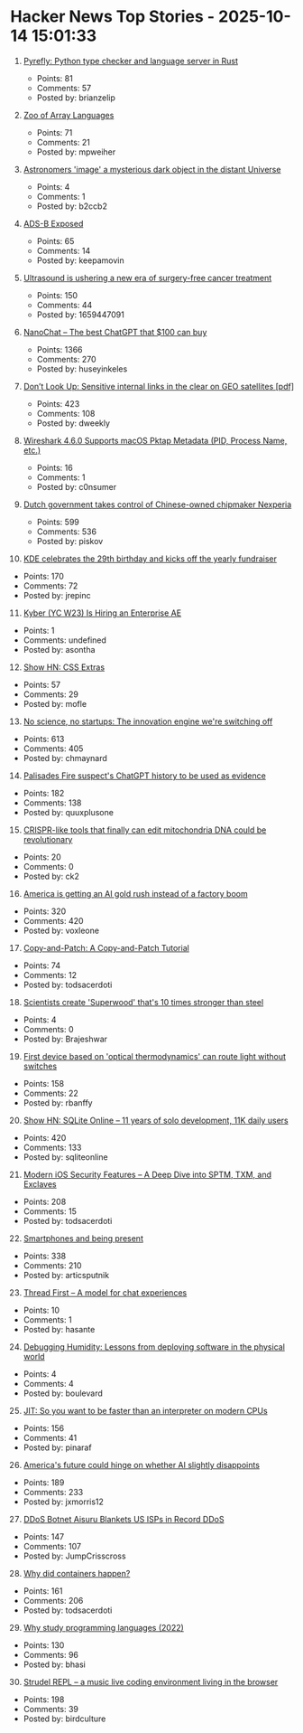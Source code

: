 # Hacker News Top Stories - 2025-10-14 15:01:33

1. [Pyrefly: Python type checker and language server in Rust](https://pyrefly.org/?featured_on=talkpython)
   - Points: 81
   - Comments: 57
   - Posted by: brianzelip

2. [Zoo of Array Languages](https://ktye.github.io/)
   - Points: 71
   - Comments: 21
   - Posted by: mpweiher

3. [Astronomers 'image' a mysterious dark object in the distant Universe](https://www.mpg.de/25518363/1007-asph-astronomers-image-a-mysterious-dark-object-in-the-distant-universe-155031-x)
   - Points: 4
   - Comments: 1
   - Posted by: b2ccb2

4. [ADS-B Exposed](https://adsb.exposed/)
   - Points: 65
   - Comments: 14
   - Posted by: keepamovin

5. [Ultrasound is ushering a new era of surgery-free cancer treatment](https://www.bbc.com/future/article/20251007-how-ultrasound-is-ushering-a-new-era-of-surgery-free-cancer-treatment)
   - Points: 150
   - Comments: 44
   - Posted by: 1659447091

6. [NanoChat – The best ChatGPT that $100 can buy](https://github.com/karpathy/nanochat)
   - Points: 1366
   - Comments: 270
   - Posted by: huseyinkeles

7. [Don’t Look Up: Sensitive internal links in the clear on GEO satellites [pdf]](https://satcom.sysnet.ucsd.edu/docs/dontlookup_ccs25_fullpaper.pdf)
   - Points: 423
   - Comments: 108
   - Posted by: dweekly

8. [Wireshark 4.6.0 Supports macOS Pktap Metadata (PID, Process Name, etc.)](https://nuxx.net/blog/2025/10/14/wireshark-4-6-0-supports-macos-pktap-metadata-pid-process-name-etc/)
   - Points: 16
   - Comments: 1
   - Posted by: c0nsumer

9. [Dutch government takes control of Chinese-owned chipmaker Nexperia](https://www.cnbc.com/2025/10/13/dutch-government-takes-control-of-chinese-owned-chipmaker-nexperia.html)
   - Points: 599
   - Comments: 536
   - Posted by: piskov

10. [KDE celebrates the 29th birthday and kicks off the yearly fundraiser](https://kde.org/fundraisers/yearend2025/)
   - Points: 170
   - Comments: 72
   - Posted by: jrepinc

11. [Kyber (YC W23) Is Hiring an Enterprise AE](https://www.ycombinator.com/companies/kyber/jobs/BQRRSrZ-enterprise-account-executive-ae)
   - Points: 1
   - Comments: undefined
   - Posted by: asontha

12. [Show HN: CSS Extras](https://github.com/sindresorhus/css-extras)
   - Points: 57
   - Comments: 29
   - Posted by: mofle

13. [No science, no startups: The innovation engine we're switching off](https://steveblank.com/2025/10/13/no-science-no-startups-the-unseen-engine-were-switching-off/)
   - Points: 613
   - Comments: 405
   - Posted by: chmaynard

14. [Palisades Fire suspect's ChatGPT history to be used as evidence](https://www.rollingstone.com/culture/culture-news/chatgpt-palisades-fire-suspect-1235443216/)
   - Points: 182
   - Comments: 138
   - Posted by: quuxplusone

15. [CRISPR-like tools that finally can edit mitochondria DNA could be revolutionary](https://www.nature.com/articles/d41586-025-03307-x)
   - Points: 20
   - Comments: 0
   - Posted by: ck2

16. [America is getting an AI gold rush instead of a factory boom](https://www.washingtonpost.com/business/2025/10/13/manufacturing-artificial-intelligence/)
   - Points: 320
   - Comments: 420
   - Posted by: voxleone

17. [Copy-and-Patch: A Copy-and-Patch Tutorial](https://transactional.blog/copy-and-patch/tutorial)
   - Points: 74
   - Comments: 12
   - Posted by: todsacerdoti

18. [Scientists create 'Superwood' that's 10 times stronger than steel](https://www.cnn.com/science/superwood-10-times-stronger-than-steel-spc)
   - Points: 4
   - Comments: 0
   - Posted by: Brajeshwar

19. [First device based on 'optical thermodynamics' can route light without switches](https://phys.org/news/2025-10-device-based-optical-thermodynamics-route.html)
   - Points: 158
   - Comments: 22
   - Posted by: rbanffy

20. [Show HN: SQLite Online – 11 years of solo development, 11K daily users](https://sqliteonline.com/)
   - Points: 420
   - Comments: 133
   - Posted by: sqliteonline

21. [Modern iOS Security Features – A Deep Dive into SPTM, TXM, and Exclaves](https://arxiv.org/abs/2510.09272)
   - Points: 208
   - Comments: 15
   - Posted by: todsacerdoti

22. [Smartphones and being present](https://herman.bearblog.dev/being-present/)
   - Points: 338
   - Comments: 210
   - Posted by: articsputnik

23. [Thread First – A model for chat experiences](https://progressdb.dev/docs/blog-thread-first)
   - Points: 10
   - Comments: 1
   - Posted by: hasante

24. [Debugging Humidity: Lessons from deploying software in the physical world](https://physical-ai.ghost.io/debugging-humidity-lessons-from-deploying-code-to-a-factory-floor/)
   - Points: 4
   - Comments: 4
   - Posted by: boulevard

25. [JIT: So you want to be faster than an interpreter on modern CPUs](https://www.pinaraf.info/2025/10/jit-so-you-want-to-be-faster-than-an-interpreter-on-modern-cpus/)
   - Points: 156
   - Comments: 41
   - Posted by: pinaraf

26. [America's future could hinge on whether AI slightly disappoints](https://www.noahpinion.blog/p/americas-future-could-hinge-on-whether)
   - Points: 189
   - Comments: 233
   - Posted by: jxmorris12

27. [DDoS Botnet Aisuru Blankets US ISPs in Record DDoS](https://krebsonsecurity.com/2025/10/ddos-botnet-aisuru-blankets-us-isps-in-record-ddos/)
   - Points: 147
   - Comments: 107
   - Posted by: JumpCrisscross

28. [Why did containers happen?](https://buttondown.com/justincormack/archive/ignore-previous-directions-8-devopsdays/)
   - Points: 161
   - Comments: 206
   - Posted by: todsacerdoti

29. [Why study programming languages (2022)](https://people.csail.mit.edu/rachit/post/why-study-programming-languages/)
   - Points: 130
   - Comments: 96
   - Posted by: bhasi

30. [Strudel REPL – a music live coding environment living in the browser](https://strudel.cc)
   - Points: 198
   - Comments: 39
   - Posted by: birdculture

